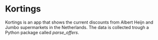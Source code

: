 # Kortings

Kortings is an app that shows the current discounts from Albert Heijn and Jumbo supermarkets in the Netherlands. The data is collected trough a Python package called *parse_offers*.